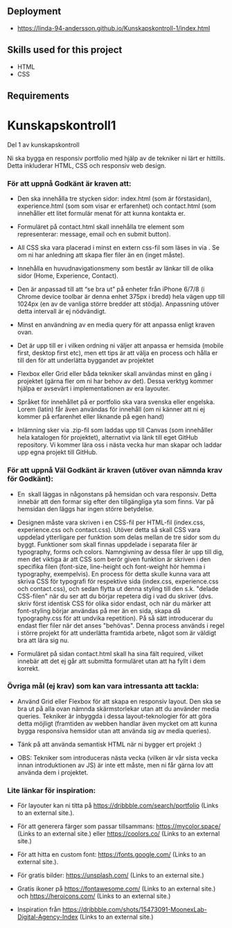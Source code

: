 ## Deployment
* https://linda-94-andersson.github.io/Kunskapskontroll-1/index.html

## Skills used for this project
* HTML
* CSS

## Requirements

# Kunskapskontroll1
Del 1 av kunskapskontroll 

Ni ska bygga en responsiv portfolio med hjälp av de tekniker ni lärt er hittills. Detta inkluderar HTML, CSS och responsiv web design.

### För att uppnå Godkänt är kraven att:

* Den ska innehålla tre stycken sidor: index.html (som är förstasidan), experience.html (som som visar er erfarenhet) och contact.html (som innehåller ett litet formulär menat för att kunna kontakta er. 

* Formuläret på contact.html skall innehålla tre element som representerar: message, email och en submit button).

* All CSS ska vara placerad i minst en extern css-fil som läses in via <link>. Se om ni har anledning att skapa fler filer än en (inget måste).

* Innehålla en huvudnavigationsmeny som består av länkar till de olika sidor (Home, Experience, Contact).

* Den är anpassad till att “se bra ut” på enheter från iPhone 6/7/8 (i Chrome device toolbar är denna enhet 375px i bredd) hela vägen upp till 1024px (en av de vanliga större bredder att stödja). Anpassning utöver detta intervall är ej nödvändigt.

* Minst en användning av en media query för att anpassa enligt kraven ovan.

* Det är upp till er i vilken ordning ni väljer att anpassa er hemsida (mobile first, desktop first etc), men ett tips är att välja en process och hålla er till den för att underlätta byggandet av projektet

* Flexbox eller Grid eller båda tekniker skall användas minst en gång i projektet (gärna fler om ni har behov av det). Dessa verktyg kommer hjälpa er avsevärt i implementationen av era layouter.

* Språket för innehållet på er portfolio ska vara svenska eller engelska. Lorem (latin) får även användas för innehåll (om ni känner att ni ej kommer på erfarenhet eller liknande på egen hand)

* Inlämning sker via .zip-fil som laddas upp till Canvas (som innehåller hela katalogen för projektet), alternativt via länk till eget GitHub repository. Vi kommer lära oss i nästa vecka hur man skapar och laddar upp egna projekt till GitHub.

### För att uppnå Väl Godkänt är kraven (utöver ovan nämnda krav för Godkänt):

* En <img> skall läggas in någonstans på hemsidan och vara responsiv. Detta innebär att den formar sig efter den tillgängliga yta som finns. Var på hemsidan den läggs har ingen större betydelse.

* Designen måste vara skriven i en CSS-fil per HTML-fil (index.css, experience.css och contact.css). Utöver detta så skall CSS vara uppdelad ytterligare per funktion som delas mellan de tre sidor som du byggt. Funktioner som skall finnas uppdelade i separata filer är typography, forms och colors. Namngivning av dessa filer är upp till dig, men det viktiga är att CSS som berör given funktion är skriven i den specifika filen (font-size, line-height och font-weight hör hemma i typography, exempelvis). En process för detta skulle kunna vara att skriva CSS för typografi för respektive sida (index.css, experience.css och contact.css), och sedan flytta ut denna styling till den s.k. "delade CSS-filen" när du ser att du börjar repetera dig i vad du skriver (dvs. skriv först identisk CSS för olika sidor endast, och när du märker att font-styling börjar användas på mer än en sida, skapa då typography.css för att undvika repetition). På så sätt introducerar du endast fler filer när det anses "behövas". Denna process används i regel i större projekt för att underlätta framtida arbete, något som är väldigt bra att lära sig nu.

* Formuläret på sidan contact.html skall ha sina fält required, vilket innebär att det ej går att submitta formuläret utan att ha fyllt i dem korrekt.

### Övriga mål (ej krav) som kan vara intressanta att tackla:

* Använd Grid eller Flexbox för att skapa en responsiv layout. Den ska se bra ut på alla ovan nämnda skärmstorlekar utan att du använder media queries. Tekniker är inbyggda i dessa layout-teknologier för att göra detta möjligt (framtiden av webben handlar även mycket om att kunna bygga responsiva hemsidor utan att använda sig av media queries).

* Tänk på att använda semantisk HTML när ni bygger ert projekt :)

* OBS: Tekniker som introduceras nästa vecka (vilken är vår sista vecka innan introduktionen av JS) är inte ett måste, men ni får gärna lov att använda dem i projektet.

### Lite länkar för inspiration:

* För layouter kan ni titta på https://dribbble.com/search/portfolio (Links to an external site.).

* För att generera färger som passar tillsammans: https://mycolor.space/ (Links to an external site.) eller https://coolors.co/ (Links to an external site.)

* För att hitta en custom font: https://fonts.google.com/ (Links to an external site.).

* För gratis bilder: https://unsplash.com/ (Links to an external site.)

* Gratis ikoner på https://fontawesome.com/ (Links to an external site.) och https://heroicons.com/ (Links to an external site.)

* Inspiration från https://dribbble.com/shots/15473091-MoonexLab-Digital-Agency-Index (Links to an external site.)
